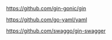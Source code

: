 https://github.com/gin-gonic/gin

https://github.com/go-yaml/yaml

https://github.com/swaggo/gin-swagger